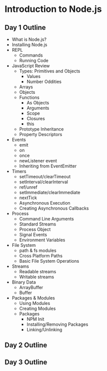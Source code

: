 # Introduction to Node.js

## Day 1 Outline

- What is Node.js?
- Installing Node.js
- REPL
	- Commands
	- Running Code
- JavaScript Review
	- Types: Primitives and Objects
		- Values
		- Number Oddities
	- Arrays
	- Objects
	- Functions
		- As Objects
		- Arguments
		- Scope
		- Closures
		- this
	- Prototype Inheritance
	- Property Descriptors
- Events
	- emit
	- on
	- once
	- newListener event
	- Inheriting from EventEmitter
- Timers
	- setTimeout/clearTimeout
	- setInterval/clearInterval
	- ref/unref
	- setImmediate/clearImmediate
	- nextTick
	- Asynchronous Execution
	- Creating Asynchronous Callbacks
- Process
	- Command Line Arguments
	- Standard Streams
	- Process Object
	- Signal Events
	- Environment Variables
- File System
	- path & fs modules
	- Cross Platform Paths
	- Basic File System Operations
- Streams
	- Readable streams
	- Writable streams
- Binary Data
	- ArrayBuffer
	- Buffer
- Packages & Modules
	- Using Modules
	- Creating Modules
	- Packages
		- NPM Init
		- Installing/Removing Packages
		- Linking/Unlinking

## Day 2 Outline

## Day 3 Outline
